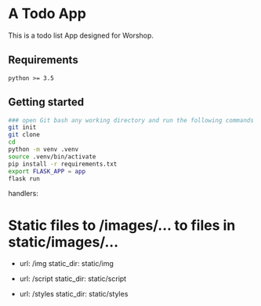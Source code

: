# A Todo App

This is a todo list App designed for Worshop.

## Requirements

```
python >= 3.5
```

## Getting started

```bash
### open Git bash any working directory and run the following commands
git init
git clone
cd
python -m venv .venv
source .venv/bin/activate
pip install -r requirements.txt
export FLASK_APP = app
flask run
```

handlers:

# Static files to /images/... to files in static/images/...

- url: /img
  static_dir: static/img

- url: /script
  static_dir: static/script

- url: /styles
  static_dir: static/styles

```

```
